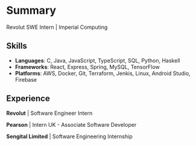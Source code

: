 # Summary

Revolut SWE Intern | Imperial Computing

## Skills

- **Languages**: C, Java, JavaScript, TypeScript, SQL, Python, Haskell
- **Frameworks**: React, Express, Spring, MySQL, TensorFlow
- **Platforms**: AWS, Docker, Git, Terraform, Jenkis, Linux, Android Studio, Firebase

## Experience

**Revolut** | Software Engineer Intern

**Pearson** | Intern UK - Associate Software Developer

**Sengital Limited** | Software Engineering Internship
